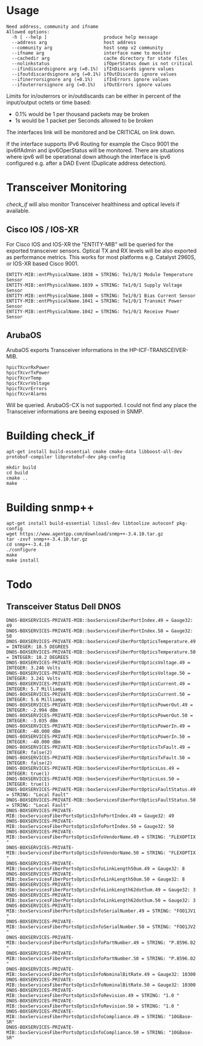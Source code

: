 
Usage
=====

	Need address, community and ifname
	Allowed options:
	  -h [ --help ]                     produce help message
	  --address arg                     host address
	  --community arg                   host snmp v2 community
	  --ifname arg                      interface name to monitor
	  --cachedir arg                    cache directory for state files
	  --nolinkstatus                    ifOperStatus down is not critical
	  --ifindiscardsignore arg (=0.1%)  ifInDiscards ignore values
	  --ifoutdiscardsignore arg (=0.1%) ifOutDiscards ignore values
	  --ifinerrorsignore arg (=0.1%)    ifInErrors ignore values
	  --ifouterrorsignore arg (=0.1%)   ifOutErrors ignore values

Limits for in/outerrors or in/outdiscards can be either in percent of the input/output octets or time based:

* 0.1% would be 1 per thousand packets may be broken
* 1s would be 1 packet per Seconds allowed to be broken

The interfaces link will be monitored and be CRITICAL on link down. 

If the interface supports IPv6 Routing for example the Cisco 9001 the ipv6IfAdmin and ipv6OperStatus will be monitored. There are
situations where ipv6 will be operational down although the interface is ipv6 configured e.g. after a DAD Event (Duplicate address detection).


Transceiver Monitoring
======================

*check_if* will also monitor Transceiver healthiness and optical levels if available.

Cisco IOS / IOS-XR
------------------

For Cisco IOS and IOS-XR the "ENTITY-MIB" will be queried for the exported transceiver sensors. Optical TX and RX levels will
be also exported as performance metrics. This works for most platforms e.g. Catalyst 2960S, or IOS-XR based Cisco 9001.

	ENTITY-MIB::entPhysicalName.1038 = STRING: Te1/0/1 Module Temperature Sensor
	ENTITY-MIB::entPhysicalName.1039 = STRING: Te1/0/1 Supply Voltage Sensor
	ENTITY-MIB::entPhysicalName.1040 = STRING: Te1/0/1 Bias Current Sensor
	ENTITY-MIB::entPhysicalName.1041 = STRING: Te1/0/1 Transmit Power Sensor
	ENTITY-MIB::entPhysicalName.1042 = STRING: Te1/0/1 Receive Power Sensor

ArubaOS
-------

ArubaOS exports Transceiver informations in the HP-ICF-TRANSCEIVER-MIB.

	hpicfXcvrRxPower
	hpicfXcvrTxPower
	hpicfXcvrTemp
	hpicfXcvrVoltage
	hpicfXcvrErrors
	hpicfXcvrAlarms

Will be queried. ArubaOS-CX is not supported. I could not find any place the Transceiver informations are beeing exposed in SNMP.

Building check_if
=================

	apt-get install build-essential cmake cmake-data libboost-all-dev protobuf-compiler libprotobuf-dev pkg-config 

	mkdir build
	cd build
	cmake ..
	make


Building snmp++
===============

    apt-get install build-essential libssl-dev libtoolize autoconf pkg-config
    wget https://www.agentpp.com/download/snmp++-3.4.10.tar.gz
    tar -zxvf snmp++-3.4.10.tar.gz
    cd snmp++-3.4.10
    ./configure
    make 
    make install



Todo
====

Transceiver Status Dell DNOS
----------------------------

	DNOS-BOXSERVICES-PRIVATE-MIB::boxServicesFiberPortIndex.49 = Gauge32: 49
	DNOS-BOXSERVICES-PRIVATE-MIB::boxServicesFiberPortIndex.50 = Gauge32: 50
	DNOS-BOXSERVICES-PRIVATE-MIB::boxServicesFiberPortOpticsTemperature.49 = INTEGER: 18.5 DEGREES
	DNOS-BOXSERVICES-PRIVATE-MIB::boxServicesFiberPortOpticsTemperature.50 = INTEGER: 18.2 DEGREES
	DNOS-BOXSERVICES-PRIVATE-MIB::boxServicesFiberPortOpticsVoltage.49 = INTEGER: 3.246 Volts
	DNOS-BOXSERVICES-PRIVATE-MIB::boxServicesFiberPortOpticsVoltage.50 = INTEGER: 3.241 Volts
	DNOS-BOXSERVICES-PRIVATE-MIB::boxServicesFiberPortOpticsCurrent.49 = INTEGER: 5.7 Milliamps
	DNOS-BOXSERVICES-PRIVATE-MIB::boxServicesFiberPortOpticsCurrent.50 = INTEGER: 5.6 Milliamps
	DNOS-BOXSERVICES-PRIVATE-MIB::boxServicesFiberPortOpticsPowerOut.49 = INTEGER: -2.994 dBm
	DNOS-BOXSERVICES-PRIVATE-MIB::boxServicesFiberPortOpticsPowerOut.50 = INTEGER: -3.035 dBm
	DNOS-BOXSERVICES-PRIVATE-MIB::boxServicesFiberPortOpticsPowerIn.49 = INTEGER: -40.000 dBm
	DNOS-BOXSERVICES-PRIVATE-MIB::boxServicesFiberPortOpticsPowerIn.50 = INTEGER: -40.000 dBm
	DNOS-BOXSERVICES-PRIVATE-MIB::boxServicesFiberPortOpticsTxFault.49 = INTEGER: false(2)
	DNOS-BOXSERVICES-PRIVATE-MIB::boxServicesFiberPortOpticsTxFault.50 = INTEGER: false(2)
	DNOS-BOXSERVICES-PRIVATE-MIB::boxServicesFiberPortOpticsLos.49 = INTEGER: true(1)
	DNOS-BOXSERVICES-PRIVATE-MIB::boxServicesFiberPortOpticsLos.50 = INTEGER: true(1)
	DNOS-BOXSERVICES-PRIVATE-MIB::boxServicesFiberPortOpticsFaultStatus.49 = STRING: "Local Fault"
	DNOS-BOXSERVICES-PRIVATE-MIB::boxServicesFiberPortOpticsFaultStatus.50 = STRING: "Local Fault"
	DNOS-BOXSERVICES-PRIVATE-MIB::boxServicesFiberPortsOpticsInfoPortIndex.49 = Gauge32: 49
	DNOS-BOXSERVICES-PRIVATE-MIB::boxServicesFiberPortsOpticsInfoPortIndex.50 = Gauge32: 50
	DNOS-BOXSERVICES-PRIVATE-MIB::boxServicesFiberPortsOpticsInfoVendorName.49 = STRING: "FLEXOPTIX       "
	DNOS-BOXSERVICES-PRIVATE-MIB::boxServicesFiberPortsOpticsInfoVendorName.50 = STRING: "FLEXOPTIX       "
	DNOS-BOXSERVICES-PRIVATE-MIB::boxServicesFiberPortsOpticsInfoLinkLength50um.49 = Gauge32: 8
	DNOS-BOXSERVICES-PRIVATE-MIB::boxServicesFiberPortsOpticsInfoLinkLength50um.50 = Gauge32: 8
	DNOS-BOXSERVICES-PRIVATE-MIB::boxServicesFiberPortsOpticsInfoLinkLength62dot5um.49 = Gauge32: 3
	DNOS-BOXSERVICES-PRIVATE-MIB::boxServicesFiberPortsOpticsInfoLinkLength62dot5um.50 = Gauge32: 3
	DNOS-BOXSERVICES-PRIVATE-MIB::boxServicesFiberPortsOpticsInfoSerialNumber.49 = STRING: "FOO1JV1         "
	DNOS-BOXSERVICES-PRIVATE-MIB::boxServicesFiberPortsOpticsInfoSerialNumber.50 = STRING: "FOO1JV2         "
	DNOS-BOXSERVICES-PRIVATE-MIB::boxServicesFiberPortsOpticsInfoPartNumber.49 = STRING: "P.8596.02       "
	DNOS-BOXSERVICES-PRIVATE-MIB::boxServicesFiberPortsOpticsInfoPartNumber.50 = STRING: "P.8596.02       "
	DNOS-BOXSERVICES-PRIVATE-MIB::boxServicesFiberPortsOpticsInfoNominalBitRate.49 = Gauge32: 10300
	DNOS-BOXSERVICES-PRIVATE-MIB::boxServicesFiberPortsOpticsInfoNominalBitRate.50 = Gauge32: 10300
	DNOS-BOXSERVICES-PRIVATE-MIB::boxServicesFiberPortsOpticsInfoRevision.49 = STRING: "1.0 "
	DNOS-BOXSERVICES-PRIVATE-MIB::boxServicesFiberPortsOpticsInfoRevision.50 = STRING: "1.0 "
	DNOS-BOXSERVICES-PRIVATE-MIB::boxServicesFiberPortsOpticsInfoCompliance.49 = STRING: "10GBase-SR"
	DNOS-BOXSERVICES-PRIVATE-MIB::boxServicesFiberPortsOpticsInfoCompliance.50 = STRING: "10GBase-SR"

